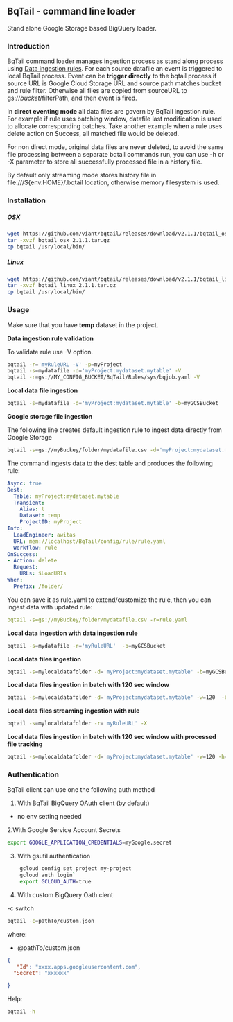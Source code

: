 ## BqTail - command line loader

Stand alone Google Storage based BigQuery loader.

### Introduction

BqTail command loader manages ingestion process as stand along process using [Data ingestion rules](../../bqtail/tail/README.md#data-ingestion-rules).
For each source datafile an event is triggered to local BqTail process. 
Event can be **trigger directly** to the bqtail process if source URL is Google Cloud Storage URL and source path matches bucket and rule filter.
Otherwise all files are copied from sourceURL to gs://${bucket}/$filterPath, and then event is fired.

In **direct eventing mode** all data files are govern by BqTail ingestion rule. For example if rule uses batching window, 
datafile last modification is used to allocate corresponding batches. 
Take another example when a rule uses delete action on Success, all matched file would be deleted. 

For non direct mode, original data files are never deleted, to avoid the same file processing between a separate
bqtail commands run, you can use -h or -X parameter to store all successfully processed file in a history file.

By default only streaming mode stores history file in file:///${env.HOME}/.bqtail location, otherwise memory filesystem is used.

### Installation

##### OSX


```bash
wget https://github.com/viant/bqtail/releases/download/v2.1.1/bqtail_osx_2.1.1.tar.gz
tar -xvzf bqtail_osx_2.1.1.tar.gz
cp bqtail /usr/local/bin/
```


##### Linux

```bash
wget https://github.com/viant/bqtail/releases/download/v2.1.1/bqtail_linux_2.1.1.tar.gz
tar -xvzf bqtail_linux_2.1.1.tar.gz
cp bqtail /usr/local/bin/
```

### Usage  

Make sure that you have **temp** dataset in the project.

**Data ingestion rule validation**

To validate rule use -V option.

```bash
bqtail -r='myRuleURL -V' -p=myProject
bqtail -s=mydatafile -d='myProject:mydataset.mytable' -V
bqtail -r=gs://MY_CONFIG_BUCKET/BqTail/Rules/sys/bqjob.yaml -V
```


**Local data file ingestion**

```bash
bqtail -s=mydatafile -d='myProject:mydataset.mytable' -b=myGCSBucket
```

**Google storage file ingestion**


The following line creates default ingestion rule to ingest data directly from Google Storage

```bash
bqtail -s=gs://myBuckey/folder/mydatafile.csv -d='myProject:mydataset.mytable' 
```

The command ingests data to the dest table and produces the following rule:

```yaml
Async: true
Dest:
  Table: myProject:mydataset.mytable
  Transient:
    Alias: t
    Dataset: temp
    ProjectID: myProject
Info:
  LeadEngineer: awitas
  URL: mem://localhost/BqTail/config/rule/rule.yaml
  Workflow: rule
OnSuccess:
- Action: delete
  Request:
    URLs: $LoadURIs
When:
  Prefix: /folder/
```

You can save it as rule.yaml to extend/customize the rule, then you can ingest data with updated rule:

```yaml
bqtail -s=gs://myBuckey/folder/mydatafile.csv -r=rule.yaml
```




**Local data ingestion with data ingestion rule**

```bash
bqtail -s=mydatafile -r='myRuleURL'  -b=myGCSBucket
```

**Local data files ingestion**

```bash
bqtail -s=mylocaldatafolder -d='myProject:mydataset.mytable' -b=myGCSBucket
```

**Local data files ingestion in batch with 120 sec window**

```bash
bqtail -s=mylocaldatafolder -d='myProject:mydataset.mytable' -w=120  -b=myGCSBucket
```

**Local data files streaming ingestion with rule**

```bash
bqtail -s=mylocaldatafolder -r='myRuleURL' -X 
```

**Local data files ingestion in batch with 120 sec window with processed file tracking**

```bash
bqtail -s=mylocaldatafolder -d='myProject:mydataset.mytable' -w=120 -h=~/.bqtail
```


### Authentication

BqTail client can use one the following auth method

1. With BqTail BigQuery OAuth client (by default)

- no env setting needed

2.With Google Service Account Secrets

```bash
export GOOGLE_APPLICATION_CREDENTIALS=myGoogle.secret
```

3. With gsutil authentication

```bash
    gcloud config set project my-project
    gcloud auth login`
    export GCLOUD_AUTH=true
``` 

4. With custom BigQuery Oath clent

-c switch


```bash
bqtail -c=pathTo/custom.json
```

where:
-  @pathTo/custom.json

```json
{
   "Id": "xxxx.apps.googleusercontent.com",
  "Secret": "xxxxxx"

}
```


Help: 

```bash
bqtail -h
```